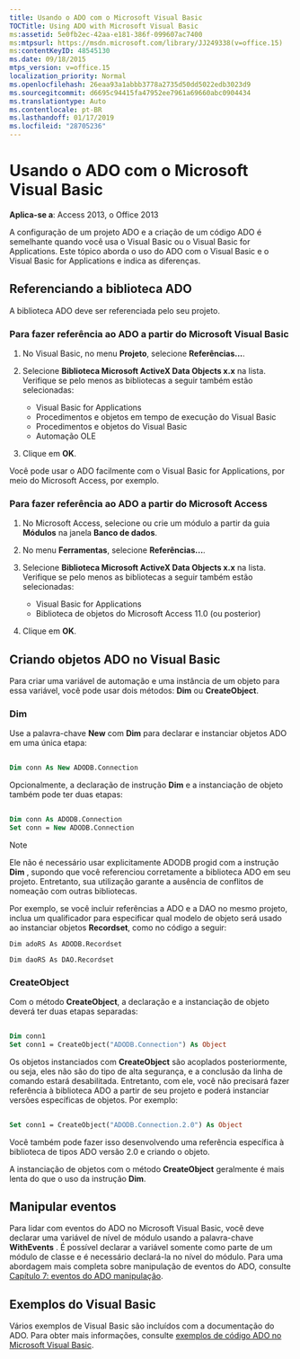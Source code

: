```yaml
---
title: Usando o ADO com o Microsoft Visual Basic
TOCTitle: Using ADO with Microsoft Visual Basic
ms:assetid: 5e0fb2ec-42aa-e181-386f-099607ac7400
ms:mtpsurl: https://msdn.microsoft.com/library/JJ249338(v=office.15)
ms:contentKeyID: 48545130
ms.date: 09/18/2015
mtps_version: v=office.15
localization_priority: Normal
ms.openlocfilehash: 26eaa93a1abbb3778a2735d50dd5022edb3023d9
ms.sourcegitcommit: d6695c94415fa47952ee7961a69660abc0904434
ms.translationtype: Auto
ms.contentlocale: pt-BR
ms.lasthandoff: 01/17/2019
ms.locfileid: "28705236"
---
```

# <a name="using-ado-with-microsoft-visual-basic"></a>Usando o ADO com o Microsoft Visual Basic

**Aplica-se a**: Access 2013, o Office 2013

A configuração de um projeto ADO e a criação de um código ADO é semelhante quando você usa o Visual Basic ou o Visual Basic for Applications. Este tópico aborda o uso do ADO com o Visual Basic e o Visual Basic for Applications e indica as diferenças.

## <a name="referencing-the-ado-library"></a>Referenciando a biblioteca ADO

A biblioteca ADO deve ser referenciada pelo seu projeto.

### <a name="to-reference-ado-from-microsoft-visual-basic"></a>Para fazer referência ao ADO a partir do Microsoft Visual Basic

1. No Visual Basic, no menu **Projeto**, selecione **Referências...**.

2. Selecione **Biblioteca Microsoft ActiveX Data Objects x.x** na lista. Verifique se pelo menos as bibliotecas a seguir também estão selecionadas:
   
   - Visual Basic for Applications
   - Procedimentos e objetos em tempo de execução do Visual Basic
   - Procedimentos e objetos do Visual Basic
   - Automação OLE

3. Clique em **OK**.

Você pode usar o ADO facilmente com o Visual Basic for Applications, por meio do Microsoft Access, por exemplo.

### <a name="to-reference-ado-from-microsoft-access"></a>Para fazer referência ao ADO a partir do Microsoft Access

1. No Microsoft Access, selecione ou crie um módulo a partir da guia **Módulos** na janela **Banco de dados**.

2. No menu **Ferramentas**, selecione **Referências...**.

3. Selecione **Biblioteca Microsoft ActiveX Data Objects x.x** na lista. Verifique se pelo menos as bibliotecas a seguir também estão selecionadas:
    
   - Visual Basic for Applications
   - Biblioteca de objetos do Microsoft Access 11.0 (ou posterior)

4. Clique em **OK**.

## <a name="creating-ado-objects-in-visual-basic"></a>Criando objetos ADO no Visual Basic

Para criar uma variável de automação e uma instância de um objeto para essa variável, você pode usar dois métodos: **Dim** ou **CreateObject**.

### <a name="dim"></a>Dim

Use a palavra-chave **New** com **Dim** para declarar e instanciar objetos ADO em uma única etapa:

```vb 
 
Dim conn As New ADODB.Connection 
```

Opcionalmente, a declaração de instrução **Dim** e a instanciação de objeto também pode ter duas etapas:

```vb 
 
Dim conn As ADODB.Connection 
Set conn = New ADODB.Connection 
```

> [!NOTE]
> Ele não é necessário usar explicitamente ADODB progid com a instrução **Dim** , supondo que você referenciou corretamente a biblioteca ADO em seu projeto. Entretanto, sua utilização garante a ausência de conflitos de nomeação com outras bibliotecas.
> 
> Por exemplo, se você incluir referências a ADO e a DAO no mesmo projeto, inclua um qualificador para especificar qual modelo de objeto será usado ao instanciar objetos **Recordset**, como no código a seguir:  
> 
> `Dim adoRS As ADODB.Recordset`  
>   
> `Dim daoRS As DAO.Recordset`

### <a name="createobject"></a>CreateObject

Com o método **CreateObject**, a declaração e a instanciação de objeto deverá ter duas etapas separadas:

```vb 
 
Dim conn1 
Set conn1 = CreateObject("ADODB.Connection") As Object 
```

Os objetos instanciados com **CreateObject** são acoplados posteriormente, ou seja, eles não são do tipo de alta segurança, e a conclusão da linha de comando estará desabilitada. Entretanto, com ele, você não precisará fazer referência à biblioteca ADO a partir de seu projeto e poderá instanciar versões específicas de objetos. Por exemplo:

```vb 
 
Set conn1 = CreateObject("ADODB.Connection.2.0") As Object 
```

Você também pode fazer isso desenvolvendo uma referência específica à biblioteca de tipos ADO versão 2.0 e criando o objeto.

A instanciação de objetos com o método **CreateObject** geralmente é mais lenta do que o uso da instrução **Dim**.

## <a name="handling-events"></a>Manipular eventos

Para lidar com eventos do ADO no Microsoft Visual Basic, você deve declarar uma variável de nível de módulo usando a palavra-chave **WithEvents** . É possível declarar a variável somente como parte de um módulo de classe e é necessário declará-la no nível do módulo. Para uma abordagem mais completa sobre manipulação de eventos do ADO, consulte [Capítulo 7: eventos do ADO manipulação](chapter-7-handling-ado-events.md).

## <a name="visual-basic-examples"></a>Exemplos do Visual Basic

Vários exemplos de Visual Basic são incluídos com a documentação do ADO. Para obter mais informações, consulte [exemplos de código ADO no Microsoft Visual Basic](ado-code-examples-in-microsoft-visual-basic.md).

